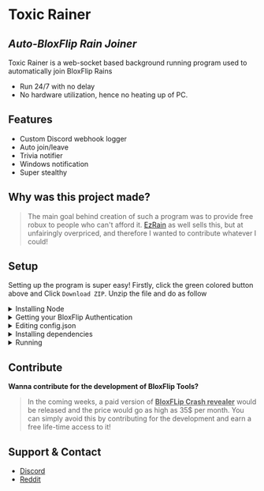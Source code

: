 # Toxic Rainer
## _Auto-BloxFlip Rain Joiner_


Toxic Rainer is a web-socket based background running program used to automatically join BloxFlip Rains

- Run 24/7 with no delay
- No hardware utilization, hence no heating up of PC.

## Features

- Custom Discord webhook logger
- Auto join/leave
- Trivia notifier
- Windows notification
- Super stealthy

## Why was this project made?
> The main goal behind creation of such a program was to provide free robux to people who can't afford it. [EzRain](https://www.youtube.com/watch?v=tg0wg09WTjs) as well sells this, but at unfairingly overpriced, and therefore I wanted to contribute whatever I could!

## __Setup__

Setting up the program is super easy! Firstly, click the green colored button above and Click `Download ZIP`. Unzip the file and do as follow

<details>
<summary> Installing Node </summary>

- Download the latest version of NodeJS from [here](https://nodejs.org/dist/v16.16.0/node-v16.16.0-x64.msi)

</details>
<details>
    <summary> Getting your BloxFlip Authentication </summary>

- Go to [Bloxflip](https://bloxflip.com) and then press `CTRL+SHIFT+I` or `F12` or just open Developer tools
- Navigate to `console` and enter the following code.

<details>

  <summary>Code</summary>
  
</details>

```js
localStorage.getItem('_DO_NOT_SHARE_BLOXFLIP_TOKEN')
```

</details>

<details>
<summary>Editing config.json</summary>

All the keys are required and is case sensitive.
| Key | Value |
| ------ | ------ |
| auth | Your BloxFlip Authentication, without ' |
| webhook | Discord webhook, starting with `https://` |
| win_notif | Enable/Disable notification [Windows only]. (Boolean) |
| product | Browser name. `chrome` or `firefox` [Case sensitive] |
| path | Path of your browser. Right click browser and click properties, copy path and add `\` before ever `\` Eg. |

</details>


<details>
<summary>Installing dependencies</summary> 

- Open `install.bat` and run it. 
- If success, no error should have been shown.
- Common error includes `npm not recognized`, which means that you haven't either installed or added to path. Refer [here](https://www.youtube.com/watch?v=qZQmCfkmbNA) to fix 

</details>

<details>
<summary>Running</summary>
    
- Open `run.bat` and wait for a rain.
- If any error occurs, you may contact me via Discord or Reddit!
    
</details>

## Contribute
**Wanna contribute for the development of BloxFlip Tools?**
> In the coming weeks, a paid version of <u>**BloxFLip Crash revealer**</u> would be released and the price would go as high as 35$ per month.
> You can simply avoid this by contributing for the development and earn a free life-time access to it!

## Support & Contact
- [Discord](https://discord.gg/zbgQYsyhAv)
- [Reddit](https://www.reddit.com/user/Dark_Melon23)

